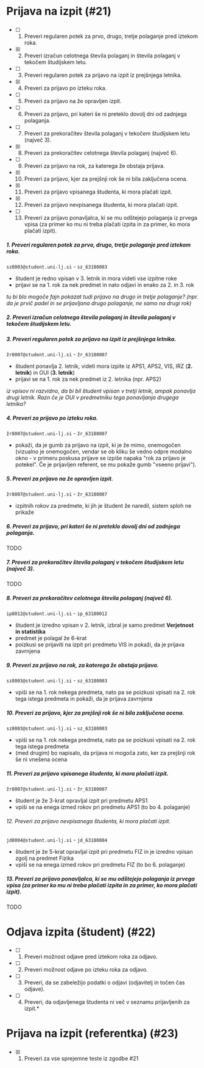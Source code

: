 # Prijava na izpit (#21)

###
- [ ] 1. Preveri regularen potek za prvo, drugo, tretje polaganje pred iztekom roka.
- [x] 2. Preveri izračun celotnega števila polaganj in števila polaganj v tekočem študijskem letu. 
- [ ] 3. Preveri regularen potek za prijavo na izpit iz prejšnjega letnika.
- [x] 4. Preveri za prijavo po izteku roka.
- [ ] 5. Preveri za prijavo na že opravljen izpit. 
- [ ] 6. Preveri za prijavo, pri kateri še ni preteklo dovolj dni od zadnjega polaganja.
- [ ] 7. Preveri za prekoračitev števila polaganj v tekočem študijskem letu (največ 3).
- [x] 8. Preveri za prekoračitev celotnega števila polaganj (največ 6).
- [ ] 9. Preveri za prijavo na rok, za katerega že obstaja prijava.
- [x] 10. Preveri za prijavo, kjer za prejšnji rok še ni bila zaključena ocena.
- [x] 11. Preveri za prijavo vpisanega študenta, ki mora plačati izpit.
- [x] 12. Preveri za prijavo nevpisanega študenta, ki mora plačati izpit.
- [ ] 13. Preveri za prijavo ponavljalca, ki se mu odštejejo polaganja iz prvega vpisa (za primer ko mu ni treba plačati izpita in za primer, ko mora plačati izpit). 

##### 1. Preveri regularen potek za prvo, drugo, tretje polaganje pred iztekom roka.
`sz8003@student.uni-lj.si` - `sz_63180003`
- študent je redno vpisan v 3. letnik in mora videti vse izpitne roke
- prijavi se na 1. rok za nek predmet in nato odjavi in enako za 2. in 3. rok

*tu bi blo mogoče fajn pokazat tudi prijavo na drugo in tretje polaganje? (npr. da je prvič padel in se prijavljana drugo polaganje, ne samo na drugi rok)*

##### 2. Preveri izračun celotnega števila polaganj in števila polaganj v tekočem študijskem letu. 

##### 3. Preveri regularen potek za prijavo na izpit iz prejšnjega letnika.
`žr8007@student.uni-lj.si` - `žr_63180007`
- študent ponavlja 2. letnik, videti mora izpite iz APS1, APS2, VIS, IRZ (**2. letnik**) in OUI (**3. letnik**)
- prijavi se na 1. rok za nek predmet iz 2. letnika (npr. APS2)

*iz vpisov ni razvidno, da bi bil študent vpisan v tretji letnik, ampak ponavlja drugi letnik. Razn če je OUI v predmetniku tega ponavljanja drugega letnika?*

##### 4. Preveri za prijavo po izteku roka.
`žr8007@student.uni-lj.si` - `žr_63180007`
- pokaži, da je gumb za prijavo na izpit, ki je že mimo, onemogočen (vizualno je onemogočen, vendar se ob kliku še vedno odpre modalno okno - v primeru poskusa prijave se izpiše napaka "rok za prijavo je potekel". Če je prijavljen referent, se mu pokaže gumb "vseeno prijavi").

##### 5. Preveri za prijavo na že opravljen izpit. 
`žr8007@student.uni-lj.si` - `žr_63180007`
- izpitnih rokov za predmete, ki jih je študent že naredil, sistem sploh ne prikaže

##### 6. Preveri za prijavo, pri kateri še ni preteklo dovolj dni od zadnjega polaganja.
TODO

##### 7. Preveri za prekoračitev števila polaganj v tekočem študijskem letu (največ 3).
TODO

##### 8. Preveri za prekoračitev celotnega števila polaganj (največ 6).
`ip8012@student.uni-lj.si` - `ip_63180012`
- študent je izredno vpisan v 2. letnik, izbral je samo predmet **Verjetnost in statistika**
- predmet je polagal že 6-krat
- poizkusi se prijaviti na izpit pri predmetu VIS in pokaži, da je prijava zavrnjena

##### 9. Preveri za prijavo na rok, za katerega že obstaja prijava.
`sz8003@student.uni-lj.si` - `sz_63180003`
- vpiši se na 1. rok nekega predmeta, nato pa se poizkusi vpisati na 2. rok tega istega predmeta in pokaži, da je prijava zavrnjena

##### 10. Preveri za prijavo, kjer za prejšnji rok še ni bila zaključena ocena.
`sz8003@student.uni-lj.si` - `sz_63180003`
- vpiši se na 1. rok nekega predmeta, nato pa se poizkusi vpisati na 2. rok tega istega predmeta
- (med drugim) bo napisalo, da prijava ni mogoča zato, ker za prejšnji rok še ni vnešena ocena

##### 11. Preveri za prijavo vpisanega študenta, ki mora plačati izpit.
`žr8007@student.uni-lj.si` - `žr_63180007`
- študent je že 3-krat opravljal izpit pri predmetu APS1
- vpiši se na enega izmed rokov pri predmetu APS1 (to bo 4. polaganje)

###### 12. Preveri za prijavo nevpisanega študenta, ki mora plačati izpit.
`jd8004@student.uni-lj.si` - `jd_63180004`
- študent je že 5-krat opravljal izpit pri predmetu FIZ in je izredno vpisan zgolj na predmet Fizika
- vpiši se na enega izmed rokov pri predmetu FIZ (to bo 6. polaganje)

##### 13. Preveri za prijavo ponavljalca, ki se mu odštejejo polaganja iz prvega vpisa (za primer ko mu ni treba plačati izpita in za primer, ko mora plačati izpit). 
TODO


# Odjava izpita (študent) (#22)

###
- [ ] 1. Preveri možnost odjave pred iztekom roka za odjavo.
- [ ] 2. Preveri možnost odjave po izteku roka za odjavo.
- [ ] 3. Preveri, da se zabeležijo podatki o odjavi (odjavitelj in točen čas odjave).
- [ ] 4. Preveri, da odjavljenega študenta ni več v seznamu prijavljenih za izpit.*

# Prijava na izpit (referentka) (#23)

###
- [x] 1. Preveri za vse sprejemne teste iz zgodbe #21
